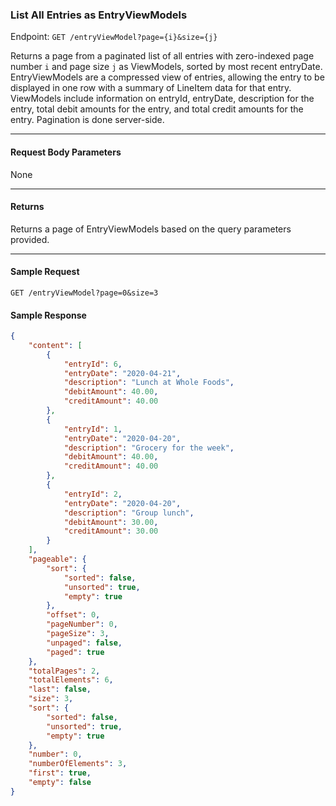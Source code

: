 ### List All Entries as EntryViewModels
Endpoint: `GET /entryViewModel?page={i}&size={j}`

Returns a page from a paginated list of all entries with zero-indexed page number  `i` and page size `j` as ViewModels, sorted by most recent entryDate. EntryViewModels are a compressed view of entries, allowing the entry to be displayed in one row with a summary of LineItem data for that entry. ViewModels include information on entryId, entryDate, description for the entry, total debit amounts for the entry, and total credit amounts for the entry. Pagination is done server-side.
___

#### Request Body Parameters
None
___
#### Returns
Returns a page of EntryViewModels based on the query parameters provided.
___

#### Sample Request
`GET /entryViewModel?page=0&size=3`
<br />

#### Sample Response
```json 
{
    "content": [
        {
            "entryId": 6,
            "entryDate": "2020-04-21",
            "description": "Lunch at Whole Foods",
            "debitAmount": 40.00,
            "creditAmount": 40.00
        },
        {
            "entryId": 1,
            "entryDate": "2020-04-20",
            "description": "Grocery for the week",
            "debitAmount": 40.00,
            "creditAmount": 40.00
        },
        {
            "entryId": 2,
            "entryDate": "2020-04-20",
            "description": "Group lunch",
            "debitAmount": 30.00,
            "creditAmount": 30.00
        }
    ],
    "pageable": {
        "sort": {
            "sorted": false,
            "unsorted": true,
            "empty": true
        },
        "offset": 0,
        "pageNumber": 0,
        "pageSize": 3,
        "unpaged": false,
        "paged": true
    },
    "totalPages": 2,
    "totalElements": 6,
    "last": false,
    "size": 3,
    "sort": {
        "sorted": false,
        "unsorted": true,
        "empty": true
    },
    "number": 0,
    "numberOfElements": 3,
    "first": true,
    "empty": false
}
```

